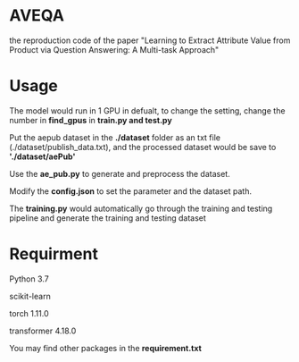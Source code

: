 # AVEQA
the reproduction code of the paper "Learning to Extract Attribute Value from Product via Question Answering: A Multi-task Approach"

# Usage
The model would run in 1 GPU in defualt, to change the setting, change the number in **find_gpus** in **train.py and test.py**


Put the aepub dataset in the **./dataset** folder as an txt file (./dataset/publish_data.txt), and the processed dataset would be save to **'./dataset/aePub'**


Use the **ae_pub.py** to generate and preprocess the dataset.


Modify the **config.json** to set the parameter and the dataset path.


The **training.py** would automatically go through the training and testing pipeline and generate the training and testing dataset

# Requirment
Python 3.7

scikit-learn

torch 1.11.0

transformer 4.18.0


You may find other packages in the **requirement.txt**
